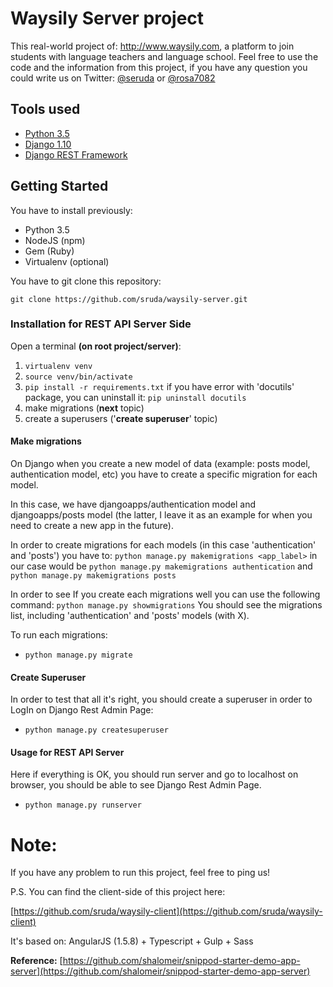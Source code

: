 # Waysily Server project

This real-world project of: http://www.waysily.com, a platform to join students with language teachers and language school. Feel free to use the code and the information from this project, if you have any question you could write us on Twitter: [@seruda](https://www.twitter.com/seruda) or [@rosa7082](https://www.twitter.com/rosa7082)

## Tools used

* [Python 3.5](https://www.python.org/downloads/)
* [Django 1.10](https://www.djangoproject.com/)
* [Django REST Framework](http://www.django-rest-framework.org/)


## Getting Started

You have to install previously:

* Python 3.5
* NodeJS (npm)
* Gem (Ruby)
* Virtualenv (optional)

You have to git clone this repository:
```
git clone https://github.com/sruda/waysily-server.git
```

### Installation for REST API Server Side

Open a terminal **(on root project/server)**:

1. `virtualenv venv`
2. `source venv/bin/activate`
3. `pip install -r requirements.txt` if you have error with 'docutils' package, you can uninstall it: `pip uninstall docutils`
4. make migrations (**next** topic)
5. create a superusers ('**create superuser**' topic)

#### Make migrations

On Django when you create a new model of data (example: posts model, authentication model, etc) you have to create a specific migration for each model.

In this case, we have djangoapps/authentication model and djangoapps/posts model (the latter, I leave it as an example for when you need to create a new app in the future).

In order to create migrations for each models (in this case 'authentication' and 'posts') you have to:
`python manage.py makemigrations <app_label>` in our case would be `python manage.py makemigrations authentication` and `python manage.py makemigrations posts`

In order to see If you create each migrations well you can use the following command:
`python manage.py showmigrations`
You should see the migrations list, including 'authentication' and 'posts' models (with X).

To run each migrations:

- `python manage.py migrate`


#### Create Superuser

In order to test that all it's right, you should create a superuser in order to LogIn on Django Rest Admin Page:

- `python manage.py createsuperuser`


#### Usage for REST API Server

Here if everything is OK, you should run server and go to localhost on browser, you should be able to see Django Rest Admin Page.

- `python manage.py runserver`


# Note:

If you have any problem to run this project, feel free to ping us!

P.S. You can find the client-side of this project here:

[https://github.com/sruda/waysily-client](https://github.com/sruda/waysily-client)

It's based on: AngularJS (1.5.8) + Typescript + Gulp + Sass


**Reference:** [https://github.com/shalomeir/snippod-starter-demo-app-server](https://github.com/shalomeir/snippod-starter-demo-app-server)
